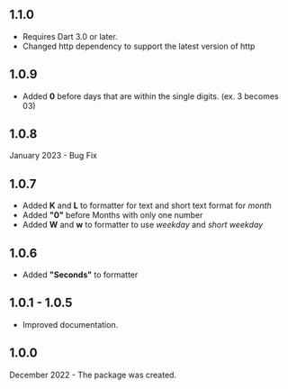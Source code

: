 ## 1.1.0

 - Requires Dart 3.0 or later.
 - Changed http dependency to support the latest version of http

## 1.0.9

 - Added **0** before days that are within the single digits. (ex. 3 becomes 03)

## 1.0.8

January 2023 - Bug Fix

## 1.0.7

 - Added **K** and **L** to formatter for text and short text format for _month_
 - Added **"0"** before Months with only one number
 - Added **W** and **w** to formatter to use _weekday_ and _short weekday_

## 1.0.6

- Added **"Seconds"** to formatter

## 1.0.1 - 1.0.5

 - Improved documentation.

## 1.0.0

December 2022 - The package was created.
